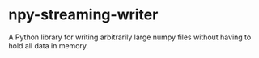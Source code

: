 # npy-streaming-writer #

A Python library for writing arbitrarily large numpy files without having to hold all data in memory.
